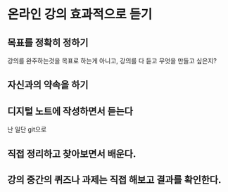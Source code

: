 # 온라인 강의 효과적으로 듣기

## 목표를 정확히 정하기

강의를 완주하는것을 목표로 하는게 아니고, 강의를 다 듣고 무엇을 만들고 싶은지?

## 자신과의 약속을 하기

## 디지털 노트에 작성하면서 듣는다

난 일단 git으로

## 직접 정리하고 찾아보면서 배운다.

## 강의 중간의 퀴즈나 과제는 직접 해보고 결과를 확인한다.
